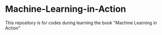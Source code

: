 # Machine-Learning-in-Action
This repository is for codes during learning the book "Machine Learning in Action"
